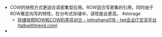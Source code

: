- COW的快照方式更适合读密集型应用。ROW适合写密集的引用，同时由于ROW重定向写的特性，在分布式存储中，读性能会更高。 #storage
	- [存储快照ROW和COW的差异对比 - johnzhang518 - twt企业IT交流平台 (talkwithtrend.com)](https://www.talkwithtrend.com/Article/264895)
-